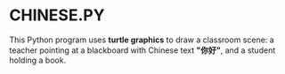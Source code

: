 # CHINESE.PY
This Python program uses **turtle graphics** to draw a classroom scene:   a teacher pointing at a blackboard with Chinese text **"你好"**, and a student holding a book.
